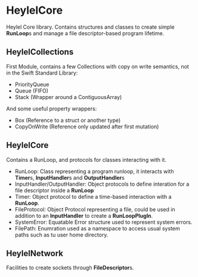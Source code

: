# HeylelCore

Heylel Core library. Contains structures and classes to create simple **RunLoop**s and manage a file descriptor-based program lifetime.

## HeylelCollections

First Module, contains a few Collections with copy on write semantics, not in the Swift Standard Library:
- PriorityQueue
- Queue (FIFO)
- Stack (Wrapper around a ContiguousArray)

And some useful property wrappers:
- Box (Reference to a struct or another type)
- CopyOnWrite (Reference only updated after first mutation)

## HeylelCore

Contains a RunLoop, and protocols for classes interacting with it.
- RunLoop: Class representing a program runloop, it interacts with **Timer**s, **InputHandler**s and **OutputHandler**s
- InputHandler/OutputHandler: Object protocols to define interation for a file descriptor inside a **RunLoop**
- Timer: Object protocol to define a time-based interaction with a **RunLoop**.
- FileProtocol: Object Protocol representing a file, could be used in addition to an **InputHandler** to create a **RunLoopPlugIn**.
- SystemError: Equatable Error structure used to represent system errors.
- FilePath: Enumration used as a namespace to access usual system paths such as tu user home directory.

## HeylelNetwork

Facilities to create sockets through **FileDescriptor**s.

